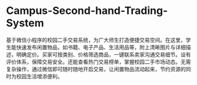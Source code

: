 # Campus-Second-hand-Trading-System
基于微信小程序的校园二手交易系统，为广大师生打造便捷交易空间。在这里，学生能快速发布闲置物品，如书籍、电子产品、生活用品等，附上清晰图片与详细描述，明确定价。买家可按类别、价格筛选商品，一键联系卖家沟通交易细节。设有评价体系，保障交易安全。还能查看热门交易榜单，掌握校园二手市场动态。无需复杂操作，通过微信即可随时随地开启交易，让闲置物品流动起来，节约资源的同时为校园生活增添便利。 
